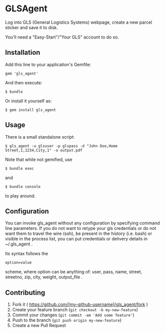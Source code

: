 # GLSAgent

Log into GLS (General Logistics Systems) webpage, create a new parcel sticker and save it to disk.

You'll need a "Easy-Start"/"Your GLS" account to do so.

## Installation

Add this line to your application's Gemfile:

    gem 'gls_agent'

And then execute:

    $ bundle

Or install it yourself as:

    $ gem install gls_agent

## Usage

There is a small standalone script:

    $ gls_agent -u glsuser -p glspass -d "John Doe,Home Street,1,1234,City,1" -o output.pdf

Note that while not gemified, use

    $ bundle exec

and

    $ bundle console

to play around.

## Configuration

You can invoke gls_agent without any configuration by specifying command line parameters.
If you do not want to retype your gls credentials or do not want them to travel the wire (ssh), be present in the history (i.e. bash) or visible in the process list, you can put credentials or delivery details in ~/.gls_agent .

Its syntax follows the

    option=value

scheme, where option can be anything of: user, pass, name, street, streetno, zip, city, weight, output_file .

## Contributing

1. Fork it ( https://github.com/[my-github-username]/gls_agent/fork )
2. Create your feature branch (`git checkout -b my-new-feature`)
3. Commit your changes (`git commit -am 'Add some feature'`)
4. Push to the branch (`git push origin my-new-feature`)
5. Create a new Pull Request
